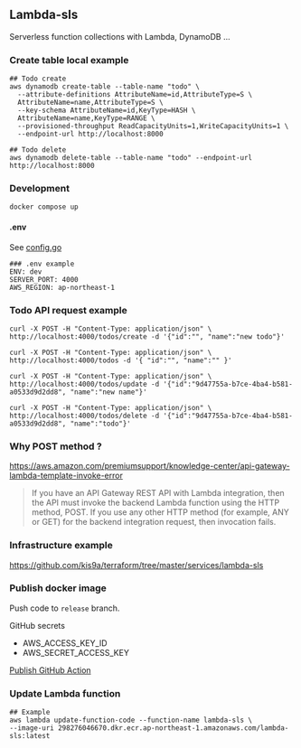 ## Lambda-sls

Serverless function collections with Lambda, DynamoDB ...

### Create table local example

```
## Todo create
aws dynamodb create-table --table-name "todo" \
  --attribute-definitions AttributeName=id,AttributeType=S \
  AttributeName=name,AttributeType=S \
  --key-schema AttributeName=id,KeyType=HASH \
  AttributeName=name,KeyType=RANGE \
  --provisioned-throughput ReadCapacityUnits=1,WriteCapacityUnits=1 \
  --endpoint-url http://localhost:8000

## Todo delete
aws dynamodb delete-table --table-name "todo" --endpoint-url http://localhost:8000
```

### Development

```
docker compose up
```

#### .env

See [config.go](config/config.go)

```
### .env example
ENV: dev
SERVER_PORT: 4000
AWS_REGION: ap-northeast-1
```

### Todo API request example

```
curl -X POST -H "Content-Type: application/json" \
http://localhost:4000/todos/create -d '{"id":"", "name":"new todo"}'

curl -X POST -H "Content-Type: application/json" \
http://localhost:4000/todos -d '{ "id":"", "name":"" }'

curl -X POST -H "Content-Type: application/json" \
http://localhost:4000/todos/update -d '{"id":"9d47755a-b7ce-4ba4-b581-a0533d9d2dd8", "name":"new name"}'

curl -X POST -H "Content-Type: application/json" \
http://localhost:4000/todos/delete -d '{"id":"9d47755a-b7ce-4ba4-b581-a0533d9d2dd8", "name":"todo"}'
```

### Why POST method ?

<https://aws.amazon.com/premiumsupport/knowledge-center/api-gateway-lambda-template-invoke-error>

> If you have an API Gateway REST API with Lambda integration, then the API must invoke the backend Lambda function using the HTTP method,
> POST. If you use any other HTTP method (for example, ANY or GET) for the backend integration request, then invocation fails.

### Infrastructure example

<https://github.com/kis9a/terraform/tree/master/services/lambda-sls>

### Publish docker image

Push code to `release` branch.

GitHub secrets

- AWS_ACCESS_KEY_ID
- AWS_SECRET_ACCESS_KEY

[Publish GitHub Action](.github/workflows/publish.yml)

### Update Lambda function

```
## Example
aws lambda update-function-code --function-name lambda-sls \
--image-uri 298276046670.dkr.ecr.ap-northeast-1.amazonaws.com/lambda-sls:latest
```
